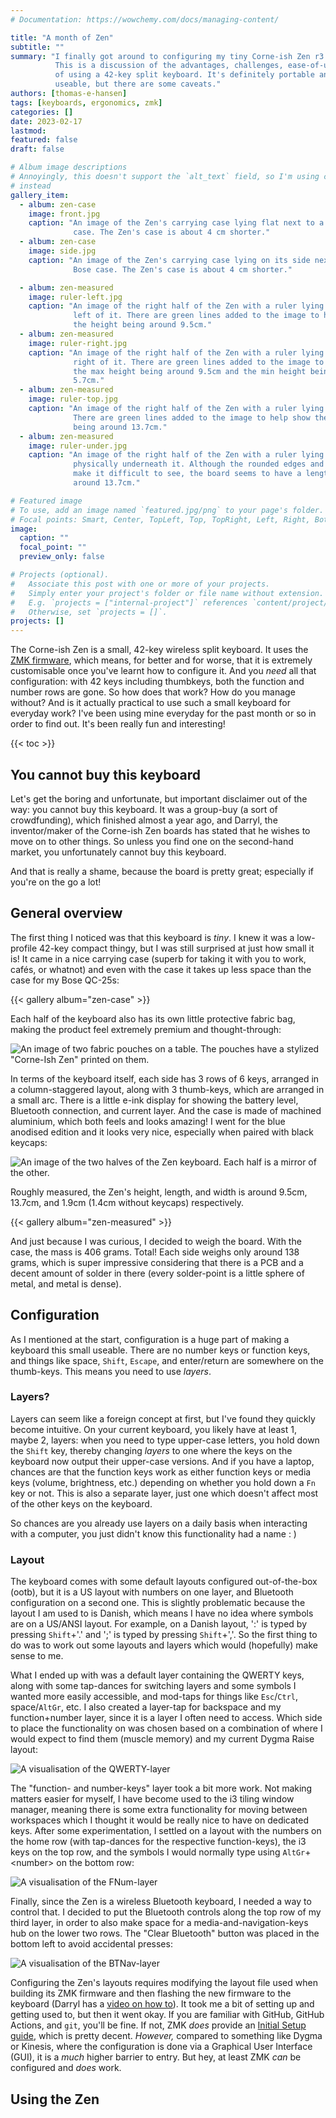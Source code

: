 ```yaml
---
# Documentation: https://wowchemy.com/docs/managing-content/

title: "A month of Zen"
subtitle: ""
summary: "I finally got around to configuring my tiny Corne-ish Zen r3 keyboard.
          This is a discussion of the advantages, challenges, ease-of-use, etc.
          of using a 42-key split keyboard. It's definitely portable and very
          useable, but there are some caveats."
authors: [thomas-e-hansen]
tags: [keyboards, ergonomics, zmk]
categories: []
date: 2023-02-17
lastmod:
featured: false
draft: false

# Album image descriptions
# Annoyingly, this doesn't support the `alt_text` field, so I'm using captions
# instead
gallery_item:
  - album: zen-case
    image: front.jpg
    caption: "An image of the Zen's carrying case lying flat next to a Bose
              case. The Zen's case is about 4 cm shorter."
  - album: zen-case
    image: side.jpg
    caption: "An image of the Zen's carrying case lying on its side next to a
              Bose case. The Zen's case is about 4 cm shorter."

  - album: zen-measured
    image: ruler-left.jpg
    caption: "An image of the right half of the Zen with a ruler lying to the
              left of it. There are green lines added to the image to help show
              the height being around 9.5cm."
  - album: zen-measured
    image: ruler-right.jpg
    caption: "An image of the right half of the Zen with a ruler lying to the
              right of it. There are green lines added to the image to help show
              the max height being around 9.5cm and the min height being around
              5.7cm."
  - album: zen-measured
    image: ruler-top.jpg
    caption: "An image of the right half of the Zen with a ruler lying above it.
              There are green lines added to the image to help show the length
              being around 13.7cm."
  - album: zen-measured
    image: ruler-under.jpg
    caption: "An image of the right half of the Zen with a ruler lying
              physically underneath it. Although the rounded edges and shadows
              make it difficult to see, the board seems to have a length of
              around 13.7cm."

# Featured image
# To use, add an image named `featured.jpg/png` to your page's folder.
# Focal points: Smart, Center, TopLeft, Top, TopRight, Left, Right, BottomLeft, Bottom, BottomRight.
image:
  caption: ""
  focal_point: ""
  preview_only: false

# Projects (optional).
#   Associate this post with one or more of your projects.
#   Simply enter your project's folder or file name without extension.
#   E.g. `projects = ["internal-project"]` references `content/project/deep-learning/index.md`.
#   Otherwise, set `projects = []`.
projects: []
---
```


The Corne-ish Zen is a small, 42-key wireless split keyboard. It uses the
[ZMK firmware](https://zmk.dev),
which means, for better and for worse, that it is extremely customisable once
you've learnt how to configure it. And you _need_ all that configuration: with
42 keys including thumbkeys, both the function and number rows are gone. So how
does that work? How do you manage without? And is it actually practical to use
such a small keyboard for everyday work? I've been using mine everyday for the
past month or so in order to find out. It's been really fun and interesting!

{{< toc >}}

## You cannot buy this keyboard

Let's get the boring and unfortunate, but important disclaimer out of the way:
you cannot buy this keyboard. It was a group-buy (a sort of crowdfunding), which
finished almost a year ago, and Darryl, the inventor/maker of the Corne-ish Zen
boards has stated that he wishes to move on to other things. So unless you find
one on the second-hand market, you unfortunately cannot buy this keyboard.

And that is really a shame, because the board is pretty great; especially if
you're on the go a lot!


## General overview

The first thing I noticed was that this keyboard is _tiny_. I knew it was a
low-profile 42-key compact thingy, but I was still surprised at just how small
it is! It came in a nice carrying case (superb for taking it with you to work,
cafés, or whatnot) and even with the case it takes up less space than the case
for my Bose QC-25s:

{{< gallery album="zen-case" >}}
<br/>

Each half of the keyboard also has its own little protective fabric bag, making
the product feel extremely premium and thought-through:

![An image of two fabric pouches on a table. The pouches have a stylized "Corne-Ish Zen" printed on them.](/media/zen-pouch-horizontal.jpg)

In terms of the keyboard itself, each side has 3 rows of 6 keys, arranged in a
column-staggered layout, along with 3 thumb-keys, which are arranged in a small
arc. There is a little e-ink display for showing the battery level, Bluetooth
connection, and current layer. And the case is made of machined aluminium, which
both feels and looks amazing! I went for the blue anodised edition and it looks
very nice, especially when paired with black keycaps:

![An image of the two halves of the Zen keyboard. Each half is a mirror of the other.](/media/zen-deployed.jpg)

Roughly measured, the Zen's height, length, and width is around 9.5cm, 13.7cm,
and 1.9cm (1.4cm without keycaps) respectively.

{{< gallery album="zen-measured" >}}
<br/>

And just because I was curious, I decided to weigh the board. With the case, the
mass is 406 grams. Total! Each side weighs only around 138 grams, which is super
impressive considering that there is a PCB and a decent amount of solder in
there (every solder-point is a little sphere of metal, and metal is dense).


## Configuration

As I mentioned at the start, configuration is a huge part of making a keyboard
this small useable. There are no number keys or function keys, and things like
space, `Shift`, `Escape`, and enter/return are somewhere on the thumb-keys. This
means you need to use _layers_.

### Layers?

Layers can seem like a foreign concept at first, but I've found they quickly
become intuitive. On your current keyboard, you likely have at least 1, maybe 2,
layers: when you need to type upper-case letters, you hold down the `Shift` key,
thereby changing _layers_ to one where the keys on the keyboard now output their
upper-case versions. And if you have a laptop, chances are that the function
keys work as either function keys or media keys (volume, brightness, etc.)
depending on whether you hold down a `Fn` key or not. This is also a separate
layer, just one which doesn't affect most of the other keys on the keyboard.

So chances are you already use layers on a daily basis when interacting with a
computer, you just didn't know this functionality had a name  : )

### Layout

The keyboard comes with some default layouts configured out-of-the-box (ootb),
but it is a US layout with numbers on one layer, and Bluetooth configuration on
a second one. This is slightly problematic because the layout I am used to is
Danish, which means I have no idea where symbols are on a US/ANSI layout. For
example, on a Danish layout, ':' is typed by pressing `Shift`+'.' and ';' is
typed by pressing `Shift`+','. So the first thing to do was to work out some
layouts and layers which would (hopefully) make sense to me.

What I ended up with was a default layer containing the QWERTY keys, along with
some tap-dances for switching layers and some symbols I wanted more easily
accessible, and mod-taps for things like `Esc`/`Ctrl`, space/`AltGr`, etc. I
also created a layer-tap for backspace and my function+number layer, since it is
a layer I often need to access. Which side to place the functionality on was
chosen based on a combination of where I would expect to find them (muscle
memory) and my current Dygma Raise layout:

![A visualisation of the QWERTY-layer](/media/zen-qwerty-layer.png)

The "function- and number-keys" layer took a bit more work. Not making
matters easier for myself, I have become used to the i3 tiling window manager,
meaning there is some extra functionality for moving between workspaces which I
thought it would be really nice to have on dedicated keys. After some
experimentation, I settled on a layout with the numbers on the home row (with
tap-dances for the respective function-keys), the i3 keys on the top row, and
the symbols I would normally type using `AltGr`+\<number\> on the bottom row:

![A visualisation of the FNum-layer](/media/zen-fnum-layer.png)

Finally, since the Zen is a wireless Bluetooth keyboard, I needed a way to
control that. I decided to put the Bluetooth controls along the top row of my
third layer, in order to also make space for a media-and-navigation-keys hub on
the lower two rows. The "Clear Bluetooth" button was placed in the bottom left
to avoid accidental presses:

![A visualisation of the BTNav-layer](/media/zen-btnav-layer.png)

Configuring the Zen's layouts requires modifying the layout file used when
building its ZMK firmware and then flashing the new firmware to the keyboard
(Darryl has a
[video on how to](https://www.youtube.com/watch?v=ksDHHajTKoQ?t=725)).
It took me a bit of setting up and getting used to, but then it went okay. If
you are familiar with GitHub, GitHub Actions, and `git`, you'll be fine. If not,
ZMK _does_ provide an
[Initial Setup guide](https://zmk.dev/docs/user-setup),
which is pretty decent. _However,_ compared to something like Dygma or Kinesis,
where the configuration is done via a Graphical User Interface (GUI), it is a
_much_ higher barrier to entry. But hey, at least ZMK _can_ be configured and
_does_ work.

## Using the Zen

